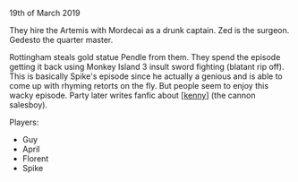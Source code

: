 19th of March 2019

They hire the Artemis with Mordecai as a drunk captain. Zed is the surgeon. Gedesto the quarter master.

Rottingham steals gold statue Pendle from them. They spend the episode getting it back using Monkey Island 3 insult sword fighting (blatant rip off).
This is basically Spike's episode since he actually a genious and is able to come up with rhyming retorts on the fly.
But people seem to enjoy this wacky episode. Party later writes fanfic about [[kenny]] (the cannon salesboy).


Players:
- Guy
- April
- Florent
- Spike

[//begin]: # "Autogenerated link references for markdown compatibility"
[kenny]: ../npcs/kenny "Kenny"
[//end]: # "Autogenerated link references"